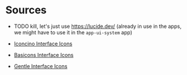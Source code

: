 # Sources

- TODO kill, let's just use https://lucide.dev/ (already in use in the apps, we might have to use it in the `app-ui-system` app)

- [Iconcino Interface Icons](https://www.svgrepo.com/collection/iconcino-interface-icons/)
- [Basicons Interface Icons](https://www.svgrepo.com/collection/basicons-interface-line-icons/)
- [Gentle Interface Icons](https://www.svgrepo.com/collection/gentlecons-interface-icons/)
